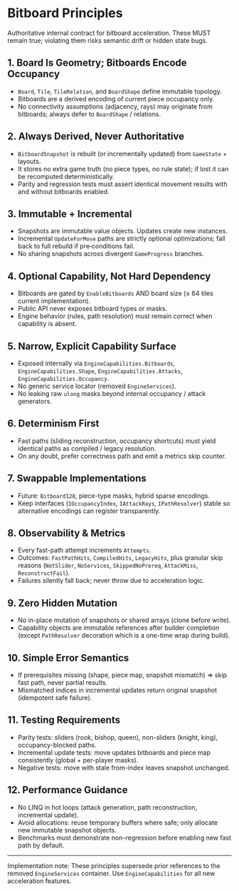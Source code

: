 # Bitboard Principles

Authoritative internal contract for bitboard acceleration. These MUST remain true; violating them risks semantic drift or hidden state bugs.

## 1. Board Is Geometry; Bitboards Encode Occupancy

- `Board`, `Tile`, `TileRelation`, and `BoardShape` define immutable topology.
- Bitboards are a derived encoding of current piece occupancy only.
- No connectivity assumptions (adjacency, rays) may originate from bitboards; always defer to `BoardShape` / relations.

## 2. Always Derived, Never Authoritative

- `BitboardSnapshot` is rebuilt (or incrementally updated) from `GameState` + layouts.
- It stores no extra game truth (no piece types, no rule state); if lost it can be recomputed deterministically.
- Parity and regression tests must assert identical movement results with and without bitboards enabled.

## 3. Immutable + Incremental

- Snapshots are immutable value objects. Updates create new instances.
- Incremental `UpdateForMove` paths are strictly optional optimizations; fall back to full rebuild if pre‑conditions fail.
- No sharing snapshots across divergent `GameProgress` branches.

## 4. Optional Capability, Not Hard Dependency

- Bitboards are gated by `EnableBitboards` AND board size (≤ 64 tiles current implementation).
- Public API never exposes bitboard types or masks.
- Engine behavior (rules, path resolution) must remain correct when capability is absent.

## 5. Narrow, Explicit Capability Surface

- Exposed internally via `EngineCapabilities.Bitboards`, `EngineCapabilities.Shape`, `EngineCapabilities.Attacks`, `EngineCapabilities.Occupancy`.
- No generic service locator (removed `EngineServices`).
- No leaking raw `ulong` masks beyond internal occupancy / attack generators.

## 6. Determinism First

- Fast paths (sliding reconstruction, occupancy shortcuts) must yield identical paths as compiled / legacy resolution.
- On any doubt, prefer correctness path and emit a metrics skip counter.

## 7. Swappable Implementations

- Future: `Bitboard128`, piece-type masks, hybrid sparse encodings.
- Keep interfaces (`IOccupancyIndex`, `IAttackRays`, `IPathResolver`) stable so alternative encodings can register transparently.

## 8. Observability & Metrics

- Every fast-path attempt increments `Attempts`.
- Outcomes: `FastPathHits`, `CompiledHits`, `LegacyHits`, plus granular skip reasons (`NotSlider`, `NoServices`, `SkippedNoPrereq`, `AttackMiss`, `ReconstructFail`).
- Failures silently fall back; never throw due to acceleration logic.

## 9. Zero Hidden Mutation

- No in-place mutation of snapshots or shared arrays (clone before write).
- Capability objects are immutable references after builder completion (except `PathResolver` decoration which is a one-time wrap during build).

## 10. Simple Error Semantics

- If prerequisites missing (shape, piece map, snapshot mismatch) => skip fast path, never partial results.
- Mismatched indices in incremental updates return original snapshot (idempotent safe failure).

## 11. Testing Requirements

- Parity tests: sliders (rook, bishop, queen), non-sliders (knight, king), occupancy-blocked paths.
- Incremental update tests: move updates bitboards and piece map consistently (global + per-player masks).
- Negative tests: move with stale from-index leaves snapshot unchanged.

## 12. Performance Guidance

- No LINQ in hot loops (attack generation, path reconstruction, incremental update).
- Avoid allocations: reuse temporary buffers where safe; only allocate new immutable snapshot objects.
- Benchmarks must demonstrate non-regression before enabling new fast path by default.

---
Implementation note: These principles supersede prior references to the removed `EngineServices` container. Use `EngineCapabilities` for all new acceleration features.
